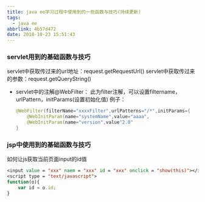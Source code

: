 ```yaml
---
title: java ee学习过程中使用到的一些函数与技巧(持续更新)
tags:
  - java ee
abbrlink: 4b57d472
date: 2018-10-23 15:51:43
---
```

### servlet用到的基础函数与技巧
servlet中获取传过来的url地址：request.getRequestUrl()
servlet中获取传过来的参数：request.getQueryString()

- servlet中的注解@WebFilter：
    此为filter注解，可以设置filtername，urlPattern，initParams(设置初始化值)
    例子：
    
    ```java
    @WebFilter(filterName="xxxxFilter",urlPatterns="/*",initParams={
        @WebInitParam(name="systemName",value="aaaa",
        @WebInitParam(name="version",value"2.0"
    }
    ```
    
### jsp中使用到的基础函数与技巧
如何让js获取当前页面input的id值
```jsp
<input value = "xxx" naem = "xxx" id = "xxx" onclick = "show(this)"></input>
<script type = "text/javascript">
function(o){
    var id = o.id;
}
```
